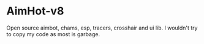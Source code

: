 # AimHot-v8
 Open source aimbot, chams, esp, tracers, crosshair and ui lib.
 I wouldn't try to copy my code as most is garbage.